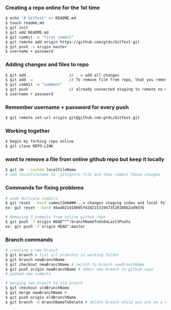 
### Creating a repo online for the <b>1st time</b>


```sh
$ echo "# GitTest" >> README.md
$ touch readme.md
$ git init
$ git add README.md
$ git commit -m "first commit"
$ git remote add origin https://github.com/gtdc/GitTest.git
$ git push -u origin master
$ username + password
```
### Adding changes and files to repo

```sh
$ git add . 				// . = add all changes
$ git add -u 				// To remove file from repo, that you removed locally
$ git commit -m "comment"
$ git push					// already connected staging to remote no need for -u origin master
$ username + password
```

### Remember username + password for every push

```sh
$ git remote set-url origin git@github.com:gtdc/GitTest.git
```

### Working together
```sh
$ begin by forking repo online
$ git clone REPO-LINK
```

### want to remove a file from online github repo but keep it locally
```sh
$ git rm --cached localFileName
# add localFilename to .gitignore file and then commit these changes
```

### Commands for fixing problems
```sh
# undo multiple commits
$ git reset --hard commitSHA###...= changes staging index and local folder to match online repo commit
ex: git reset --hard 46ad021418695f428215319473520100b2ad9d76

# Removing 3 commits from online github repo
$ git push -f origin HEAD^^^:branchNameToUndoLast3Pushs
ex: git push -f origin HEAD^:master
```

### Branch commands
```sh
# creating a new branch
$ git branch # list all branches in working folder
$ git branch newBranchName
$ git checkout newBranchName # switch to branch newBranchName
$ git push origin newBranchName # addns new branch to github repo
# pushed new commits

# merging new branch to old branch
$ git checkout oldBranchName
$ git merge newBranchName #
$ git push origin oldBranchName
$ git branch -d branchNameToDelete # delete branch while you are on a different branch
```